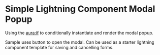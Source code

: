 # Simple Lightning Component Modal Popup

Using the <aura:if> to conditionally instantiate and render the modal popup.

Sample uses button to open the modal. Can be used as a starter lightning component template for saving and cancelling forms.
